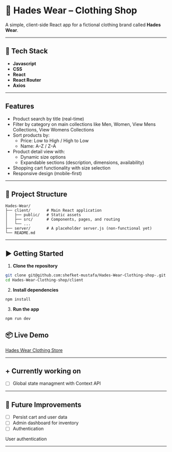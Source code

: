 # 🧥 Hades Wear – Clothing Shop

A simple, client-side React app for a fictional clothing brand called **Hades Wear**.

---

## 🚀 Tech Stack

- **Javascript**
- **CSS**
- **React**
- **React Router**
- **Axios** 

---

## Features

- Product search by title (real-time)  
- Filter by category on main collections like Men, Women, View Mens Collections, View Womens Collections
- Sort products by:
  - Price: Low to High / High to Low
  - Name: A–Z / Z–A
- Product detail view with:
  - Dynamic size options
  - Expandable sections (description, dimensions, availability)
- Shopping cart functionality with size selection
- Responsive design (mobile-first)

---

## 📁 Project Structure

```
Hades-Wear/
├── client/       # Main React application
│   ├── public/   # Static assets
│   ├── src/      # Components, pages, and routing
│   └── ...
├── server/       # A placeholder server.js (non-functional yet)
└── README.md
```

---

## ▶️ Getting Started


1. **Clone the repository**

```bash
git clone git@github.com:shefket-mustafa/Hades-Wear-Clothing-shop-.git
cd Hades-Wear-Clothing-shop/client
```

2. **Install dependencies**

```bash
npm install
```

3. **Run the app**

```bash
npm run dev
```

## 📦 Live Demo

[Hades Wear Clothing Store](https://hades-wear-clothing-shop.vercel.app) 


---

## + Currently working on

- [ ] Global state managment with Context API




---
## 🧠 Future Improvements

- [ ] Persist cart and user data
- [ ] Admin dashboard for inventory
- [ ] Authentication

User authentication


---

